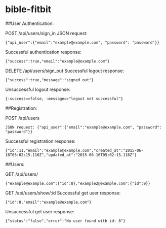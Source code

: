 # bible-fitbit

##User Authentication:

POST /api/users/sign_in
JSON request:
```
{"api_user":{"email":"example@example.com", "password": "password"}}
```
Successful authentication response:
```
{"success":true,"email":"example@example.com"}
```

DELETE /api/users/sign_out
Successful logout response:
```
{"success":true,"message":"signed out"}
```
Unsuccessful logout response:
```
{:success=>false, :message=>"logout not successful"}
```

##Registration:

POST /api/users
```
JSON request: {"api_user":{"email":"example@example.com", "password": "password"}}
```
Successful registration response:
```
{"id":11,"email":"example@example.com","created_at":"2015-06-16T05:02:15.116Z","updated_at":"2015-06-16T05:02:15.116Z"}
```

##Users:

GET /api/users/
```
{"example@example.com":{"id":8},"example2@example.com":{"id":9}}
```

GET /api/users/show/:id
Successful get user response:
```
{"id":8,"email":"example@example.com"}
```
Unsuccessful get user response:
```
{"status":"false","error":"No user found with id: 8"}
```
